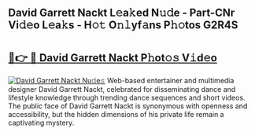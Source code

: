 ## David Garrett Nackt L𝚎a𝚔ed N𝚞𝚍e - Part-CNr Vi𝚍𝚎o L𝚎a𝚔s - H𝚘𝚝 O𝚗𝚕yf𝚊ns P𝚑𝚘tos G2R4S

# <h2><a href="http://kf40cf.oniu.top/?m=David+Garrett+Nackt">🔗👉 🔴 David Garrett Nackt P𝚑ot𝚘𝚜 V𝚒d𝚎o</a></h2>

[![David Garrett Nackt Nu𝚍e𝚜](https://i.imgur.com/0qMVB7G.gif)](http://kf40cf.oniu.top/?m=David+Garrett+Nackt)
Web-based entertainer and multimedia designer David Garrett Nackt, celebrated for disseminating dance and lifestyle knowledge through trending dance sequences and short videos. The public face of David Garrett Nackt is synonymous with openness and accessibility, but the hidden dimensions of his private life remain a captivating mystery.  
